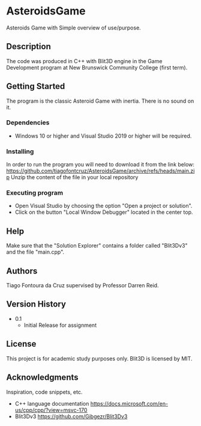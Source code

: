 # AsteroidsGame
 Asteroids Game with
Simple overview of use/purpose.

## Description

The code was produced in C++ with Blit3D engine in the Game Development program at New Brunswick Community College (first term).

## Getting Started

The program is the classic Asteroid Game with inertia. There is no sound on it.

### Dependencies

* Windows 10 or higher and Visual Studio 2019 or higher will be required.

### Installing

In order to run the program you will need to download it from the link below:
https://github.com/tiagofontcruz/AsteroidsGame/archive/refs/heads/main.zip
Unzip the content of the file in your local repository 

### Executing program

* Open Visual Studio by choosing the option "Open a project or solution".
* Click on the button "Local Window Debugger" located in the center top.

## Help

Make sure that the "Solution Explorer" contains a folder called "Blit3Dv3" and the file "main.cpp".

## Authors

Tiago Fontoura da Cruz supervised by Professor Darren Reid.

## Version History

* 0.1
    * Initial Release for assignment

## License

This project is for academic study purposes only. Blit3D is licensed by MIT.

## Acknowledgments

Inspiration, code snippets, etc.
* C++ language documentation
https://docs.microsoft.com/en-us/cpp/cpp/?view=msvc-170
* Blit3Dv3
https://github.com/Gibgezr/Blit3Dv3
